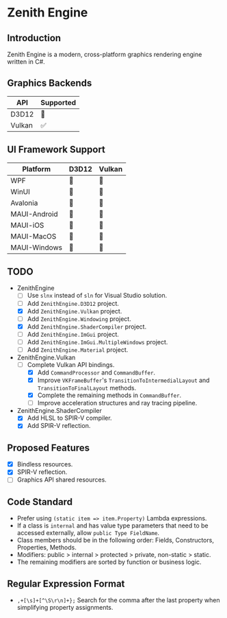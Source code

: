 ﻿# Zenith Engine

## Introduction
Zenith Engine is a modern, cross-platform graphics rendering engine written in C#.

## Graphics Backends
| API    | Supported |
| ---    | --------- |
| D3D12  | 🚧 |
| Vulkan | ✅ |

## UI Framework Support
| Platform     | D3D12 | Vulkan |
| --------     | ----- | ------ |
| WPF          | 🚧 | 🚧 |
| WinUI        | 🚧 | 🚧 |
| Avalonia     | 🚧 | 🚧 |
| MAUI-Android | 🚧 | 🚧 |
| MAUI-iOS     | 🚧 | 🚧 |
| MAUI-MacOS   | 🚧 | 🚧 |
| MAUI-Windows | 🚧 | 🚧 |

## TODO
- ZenithEngine
	- [ ] Use `slnx` instead of `sln` for Visual Studio solution.
	- [ ] Add `ZenithEngine.D3D12` project.
	- [x] Add `ZenithEngine.Vulkan` project.
	- [ ] Add `ZenithEngine.Windowing` project.
	- [x] Add `ZenithEngine.ShaderCompiler` project.
	- [ ] Add `ZenithEngine.ImGui` project.
	- [ ] Add `ZenithEngine.ImGui.MultipleWindows` project.
	- [ ] Add `ZenithEngine.Material` project.

- ZenithEngine.Vulkan
	- [ ] Complete Vulkan API bindings.
		- [x] Add `CommandProcessor` and `CommandBuffer`.
		- [x] Improve `VKFrameBuffer`'s `TransitionToIntermedialLayout` and `TransitionToFinalLayout` methods.
		- [x] Complete the remaining methods in `CommandBuffer`.
		- [ ] Improve acceleration structures and ray tracing pipeline.

- ZenithEngine.ShaderCompiler
	- [x] Add HLSL to SPIR-V compiler.
	- [x] Add SPIR-V reflection.

## Proposed Features
- [x] Bindless resources.
- [x] SPIR-V reflection.
- [ ] Graphics API shared resources.

## Code Standard
- Prefer using `(static item => item.Property)` Lambda expressions.
- If a class is `internal` and has value type parameters that need to be accessed externally, allow `public Type FieldName`.
- Class members should be in the following order: Fields, Constructors, Properties, Methods.
- Modifiers: public > internal > protected > private, non-static > static.
- The remaining modifiers are sorted by function or business logic.

## Regular Expression Format
- `,+[\s]+[^\S\r\n]+};` Search for the comma after the last property when simplifying property assignments.